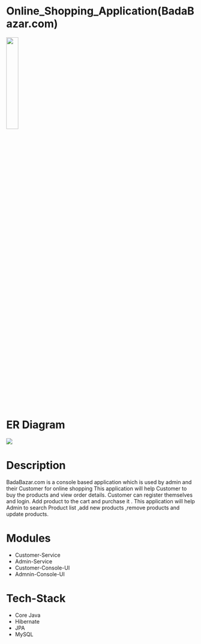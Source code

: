 # Online_Shopping_Application(BadaBazar.com)
<img src="https://github.com/connectit2anand/dusty-jewel-3645/blob/main/productManagementSystem/images/image.png" width="25%">

# ER Diagram
<img src="https://github.com/connectit2anand/dusty-jewel-3645/blob/main/productManagementSystem/images/p1.png">

		
# Description

BadaBazar.com is a console based  application which is used by admin and their Customer for online shopping 
This application will help Customer to buy the products and view order details.
Customer can register themselves and login. Add product to the cart and purchase it .
This application will help Admin to search Product list ,add new products ,remove products and update products.

# Modules 

- Customer-Service
- Admin-Service
- Customer-Console-UI
- Admnin-Console-UI

# Tech-Stack

- Core Java
- Hibernate
- JPA
- MySQL
